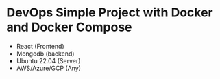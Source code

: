 # DevOps Simple Project with Docker and Docker Compose 
- React (Frontend)
- Mongodb (backend)
- Ubuntu 22.04 (Server)
- AWS/Azure/GCP (Any)
